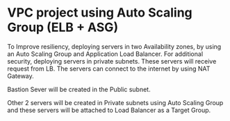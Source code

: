 
# VPC project using Auto Scaling Group (ELB + ASG)

To Improve resiliency, deploying servers in two Availability zones, by using an Auto Scaling Group and Application Load Balancer.
For additional security, deploying servers in private subnets.
These servers will receive request from LB. The servers can connect to the internet by using NAT Gateway.

Bastion Sever will be created in the Public subnet.

Other 2 servers will be created in Private subnets using Auto Scaling Group and these servers will be attached to Load Balancer as a Target Group.



